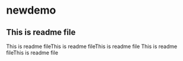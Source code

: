 # newdemo
## This is readme file
This is readme fileThis is readme fileThis is readme file
This is readme fileThis is readme file
